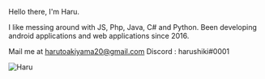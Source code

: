 Hello there, I'm Haru.

I like messing around with JS, Php, Java, C# and Python. Been developing android applications and web applications since 2016.

Mail me at harutoakiyama20@gmail.com
Discord : harushiki#0001

![Haru](https://github-readme-stats.vercel.app/api?username=harushiki&count_private=true&hide=contribs,prs)
